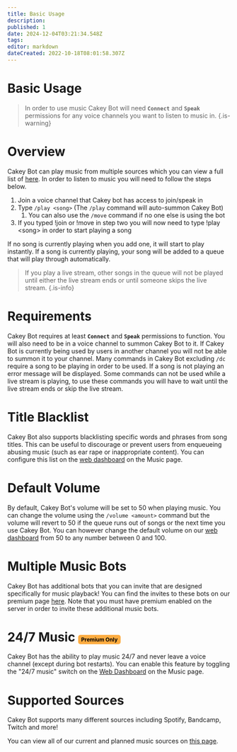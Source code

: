 ```yaml
---
title: Basic Usage
description: 
published: 1
date: 2024-12-04T03:21:34.548Z
tags: 
editor: markdown
dateCreated: 2022-10-18T08:01:58.307Z
---
```


# Basic Usage

> In order to use music Cakey Bot will need **`Connect`** and **`Speak`** permissions for any voice channels you want to listen to music in.
{.is-warning}

# Overview

Cakey Bot can play music from multiple sources which you can view a full list of [here](https://wiki.cakey.bot/en/music/supported-sources). In order to listen to music you will need to follow the steps below.

1. Join a voice channel that Cakey bot has access to join/speak in
2. Type `/play <song>` (The `/play` command will auto-summon Cakey Bot)
   1. You can also use the `/move` command if no one else is using the bot
3. If you typed !join or !move in step two you will now need to type !play \<song> in order to start playing a song

If no song is currently playing when you add one, it will start to play instantly. If a song is currently playing, your song will be added to a queue that will play through automatically.

> If you play a live stream, other songs in the queue will not be played until either the live stream ends or until someone skips the live stream.
{.is-info}

# Requirements

Cakey Bot requires at least **`Connect`** and **`Speak`** permissions to function. You will also need to be in a voice channel to summon Cakey Bot to it. If Cakey Bot is currently being used by users in another channel you will not be able to summon it to your channel. Many commands in Cakey Bot excluding `/dc` require a song to be playing in order to be used. If a song is not playing an error message will be displayed. Some commands can not be used while a live stream is playing, to use these commands you will have to wait until the live stream ends or skip the live stream.

# Title Blacklist

Cakey Bot also supports blacklisting specific words and phrases from song titles. This can be useful to discourage or prevent users from enqueueing abusing music (such as ear rape or inappropriate content). You can configure this list on the [web dashboard](https://cakey.bot/dashboard/public) on the Music page.

# Default Volume

By default, Cakey Bot's volume will be set to 50 when playing music. You can change the volume using the `/volume <amount>` command but the volume will revert to 50 if the queue runs out of songs or the next time you use Cakey Bot. You can however change the default volume on our [web dashboard](https://cakey.bot/dashboard/public/) from 50 to any number between 0 and 100.

# Multiple Music Bots

Cakey Bot has additional bots that you can invite that are designed specifically for music playback! You can find the invites to these bots on our premium page [here](https://cakey.bot/dashboard/public/premium). Note that you must have premium enabled on the server in order to invite these additional music bots.

# 24/7 Music <span style="background-color: rgb(253, 172, 65); color: black; padding: 3px 7px; font-size: 12px; border-radius: 5px;">Premium Only</span>
Cakey Bot has the ability to play music 24/7 and never leave a voice channel (except during bot restarts). You can enable this feature by toggling the "24/7 music" switch on the [Web Dashboard](https://cakey.bot/dashboard/public) on the Music page.

# Supported Sources

Cakey Bot supports many different sources including Spotify, Bandcamp, Twitch and more!

You can view all of our current and planned music sources on [this page](https://wiki.cakey.bot/en/music/supported-sources).